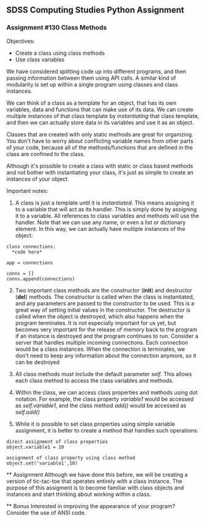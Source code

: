 ## SDSS Computing Studies Python Assignment
### Assignment #130 Class Methods

Objectives:
* Create a class using class methods
* Use class variables

We have considered splitting code up into different programs, and then passing information between them using API calls.  A similar kind of modularity is set up within a single program using classes and class instances.

We can think of a class as a template for an object, that has its own variables, data and functions that can make use of its data.  We can create multiple instances of that class template by *instantiating* that class template, and then we can actually store data in its variables and use it as an object.

Classes that are created with only static methods are great for organizing.  You don't have to worry about conflicting variable names from other parts of your code, because all of the methods/functions that are defined in the class are confined to the class.

Although it's possible to create a class with static or class based methods and not bother with instantiating your class, it's just as simple to create an instances of your object.

Important notes:

1. A class is just a template until it is *instantiated*. This means assigning it to a variable that will act as its handler.  This is simply done by assigning it to a variable.  All references to class variables and methods will use the handler.  Note that we can use any name, or even a list or dictionary element.  In this way, we can actually have multiple instances of the object:
```
class connections:
  *code here*

app = connections

conns = []
conns.append(connections)
```

2. Two important class methods are the constructor (__init__) and destructor (__del__) methods.  The constructor is called when the class is instantiated, and any parameters are passed to the constructor to be used.  This is a great way of setting initial values in the constructor.  The destructor is called when the object is destroyed, which also happens when the program terminates. It is not especially important for us yet, but becomes very important for the release of memory back to the program if an instance is destroyed and the program continues to run.  Consider a server that handles multiple incoming connections. Each connection would be a class instances.  When the connection is terminates, we don't need to keep any information about the connection anymore, so it can be destroyed

3.  All class methods must include the default parameter *self*.  This allows each class method to access the class variables and methods.

4.  Within the class, we can access class properties and methods using dot notation.  For example, the class property *variable1* would be accessed as *self.variable1*, and the class method *add()* would be accessed as *self.add()*

5.  While it is possible to set class properties using simple variable assignment, it is better to create a method that handles such operations:
```
direct assignment of class properties
object.variable1 = 10
```
```
assignment of class property using class method
object.set('variable1',10)
```

** Assignment
Although we have done this before, we will be creating a version of tic-tac-toe that operates entirely with a class instance.  The purpose of this assigment is to become familiar with class objects and instances and start thinking about working within a class.

** Bonus
Interested in improving the appearance of your program? Consider the use of ANSI code.